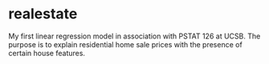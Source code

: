 # realestate
My first linear regression model in association with PSTAT 126 at UCSB. The purpose is to explain residential home sale prices with the presence of certain house features.
